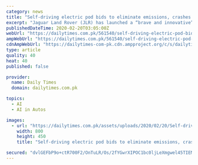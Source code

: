 ```yaml
---
category: news
title: "Self-driving electric pod bids to eliminate emissions, crashes and traffic jams"
excerpt: "Jaguar Land Rover (JLR) has launched a “brave and innovative” self-driving electric vehicle. The manufacturer described its Project Vector concept as “an advanced, flexible, multi-use electric vehicle that is autonomy-ready”. The pod was unveiled at the National Automotive Innovation Centre in Coventry, which was opened by the Prince of ..."
publishedDateTime: 2020-02-20T03:05:00Z
webUrl: "https://dailytimes.com.pk/561540/self-driving-electric-pod-bids-to-eliminate-emissions-crashes-and-traffic-jams/"
ampWebUrl: "https://dailytimes.com.pk/561540/self-driving-electric-pod-bids-to-eliminate-emissions-crashes-and-traffic-jams/amp/?utm_source=rss&utm_medium=rss&utm_campaign=self-driving-electric-pod-bids-to-eliminate-emissions-crashes-and-traffic-jams"
cdnAmpWebUrl: "https://dailytimes-com-pk.cdn.ampproject.org/c/s/dailytimes.com.pk/561540/self-driving-electric-pod-bids-to-eliminate-emissions-crashes-and-traffic-jams/amp/?utm_source=rss&utm_medium=rss&utm_campaign=self-driving-electric-pod-bids-to-eliminate-emissions-crashes-and-traffic-jams"
type: article
quality: 40
heat: 40
published: false

provider:
  name: Daily Times
  domain: dailytimes.com.pk

topics:
  - AI
  - AI in Autos

images:
  - url: "https://dailytimes.com.pk/assets/uploads/2020/02/20/Self-driving-electric-pod-bids-to-eliminate-emissions-crashes-and-traffic-jams.jpg"
    width: 800
    height: 450
    title: "Self-driving electric pod bids to eliminate emissions, crashes and traffic jams"

secured: "dvlGEFbP9o+ctR700F2/OnTuLR/Os/2fYGwrXIPOC1bc0ljLeXmgwel45TIEM/dM9D+UEtz0QpKqsc7g/tyJQ0NIzFRdPOwuKjW2UCyFM8MRjy1WKeecwzy4HqAr2YmtxytRYAKlbwd3mGf8CFf9XM1zkw87uMsYHjlgLT/zeZu5YrcTV39VXijd7G/H7Z4NFzVlgIZ2jv+BDLSaImh/TJtoqkVghLu5SREHMqUNcae+2/DdcxyYHRvbX5aO3PKwdCQqJ+/OIoABjJCzADqm2Wl5MJUBq7Z/M/VYxadlUPQ6PMjD0/TuCcYTqcycscJ4;EAs2fldkTa3eR2h9aQWm2Q=="
---
```


